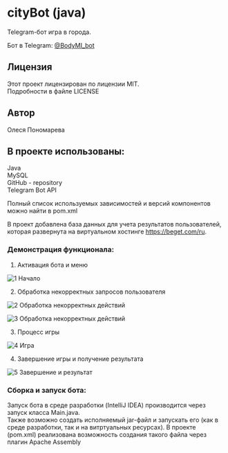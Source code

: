 # cityBot (java)  
Telegram-бот игра в города.   

Бот в Telegram: [@BodyMI_bot](https://t.me/CityQuizGame_bot)  
 

## Лицензия  
Этот проект лицензирован по лицензии MIT.  
Подробности в файле LICENSE  

## Автор  
Олеся Пономарева  

## В проекте использованы:  
Java  
MySQL  
GitHub - repository  
Telegram Bot API  

Полный список используемых зависимостей и версий компонентов можно найти в pom.xml  

В проект добавлена база данных для учета результатов пользователей, которая развернута на виртуальном хостинге https://beget.com/ru.

### Демонстрация функционала:  

1. Активация бота и меню
   
![1  Начало](https://github.com/polesmih/cityBot/assets/77875474/3d42893d-10aa-4eaf-9cfb-50884f9a393b)
  
  
2. Обработка некорректных запросов пользователя
   
![2  Обработка некорректных действий](https://github.com/polesmih/cityBot/assets/77875474/c74946ea-4792-4dc3-bda7-1d1c7479be3a)  

![3  Обработка некорректных действий](https://github.com/polesmih/cityBot/assets/77875474/d378fd6a-8e09-4014-8fc4-69077442b589)

  
   
3. Процесс игры
   
![4  Игра](https://github.com/polesmih/cityBot/assets/77875474/71f6785c-4de2-4248-bf58-93509b52901b)

   

4. Завершение игры и получение результата
   
![5  Завершение и результат](https://github.com/polesmih/cityBot/assets/77875474/17296efb-3afd-4304-9a22-bd16c6407e72)


   

  
### Сборка и запуск бота:  
Запуск бота в среде разработки (IntelliJ IDEA) производится через запуск класса Main.java.  
Также возможно создать исполняемый jar-файл и запускать его (как в среде разработки, так и на витртуальных ресурсах). В проекте (pom.xml) реализована возможность создания такого файла через плагин Apache Assembly  
